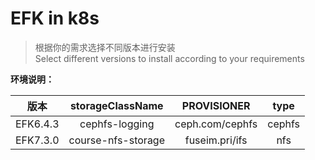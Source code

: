 # EFK in k8s 
> 根据你的需求选择不同版本进行安装 \
> Select different versions to install according to your requirements

**环境说明：**

| 版本| storageClassName|PROVISIONER|type
|:--:|:--:|:--:|:--:|
|EFK6.4.3|cephfs-logging|ceph.com/cephfs|cephfs
|EFK7.3.0|course-nfs-storage|fuseim.pri/ifs|nfs 
